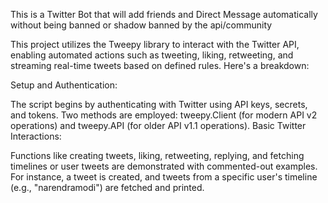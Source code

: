 This is a Twitter Bot that will  add friends and Direct Message automatically without being banned or shadow banned by the api/community

This project utilizes the Tweepy library to interact with the Twitter API, enabling automated actions such as tweeting, liking, retweeting, and streaming real-time tweets based on defined rules. Here's a breakdown:

Setup and Authentication:

The script begins by authenticating with Twitter using API keys, secrets, and tokens.
Two methods are employed: tweepy.Client (for modern API v2 operations) and tweepy.API (for older API v1.1 operations).
Basic Twitter Interactions:

Functions like creating tweets, liking, retweeting, replying, and fetching timelines or user tweets are demonstrated with commented-out examples.
For instance, a tweet is created, and tweets from a specific user's timeline (e.g., "narendramodi") are fetched and printed.
